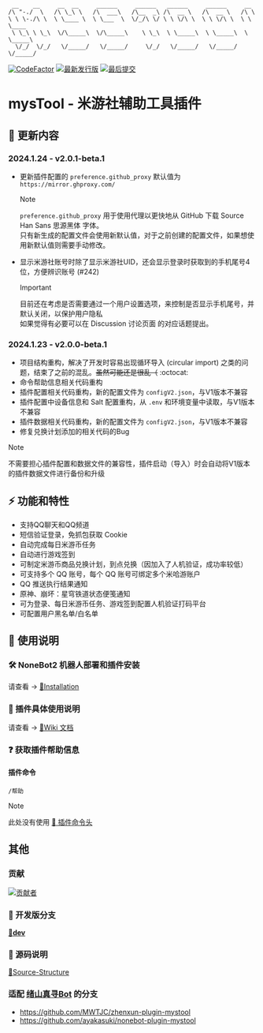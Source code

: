 ```
 __    __     __  __     ______     ______   ______     ______     __
/\ "-./  \   /\ \_\ \   /\  ___\   /\__  _\ /\  __ \   /\  __ \   /\ \
\ \ \-./\ \  \ \____ \  \ \___  \  \/_/\ \/ \ \ \/\ \  \ \ \/\ \  \ \ \____
 \ \_\ \ \_\  \/\_____\  \/\_____\    \ \_\  \ \_____\  \ \_____\  \ \_____\
  \/_/  \/_/   \/_____/   \/_____/     \/_/   \/_____/   \/_____/   \/_____/
```

[![CodeFactor](https://www.codefactor.io/repository/github/ljzd-pro/nonebot-plugin-mystool/badge?style=for-the-badge)](https://www.codefactor.io/repository/github/ljzd-pro/nonebot-plugin-mystool)
[![最新发行版](https://img.shields.io/github/v/release/Ljzd-PRO/nonebot-plugin-mysTool?logo=python&style=for-the-badge)](https://github.com/Ljzd-PRO/nonebot-plugin-mystool/releases/latest)
[![最后提交](https://img.shields.io/github/last-commit/Ljzd-PRO/nonebot-plugin-mysTool/dev?style=for-the-badge)](https://github.com/Ljzd-PRO/nonebot-plugin-mystool/commits/dev)

# mysTool - 米游社辅助工具插件

## 📣 更新内容

### 2024.1.24 - v2.0.1-beta.1

- 更新插件配置的 `preference.github_proxy` 默认值为 `https://mirror.ghproxy.com/`
  > [!NOTE]
  > `preference.github_proxy` 用于使用代理以更快地从 GitHub 下载 Source Han Sans 思源黑体 字体。 \
  > 只有新生成的配置文件会使用新默认值，对于之前创建的配置文件，如果想使用新默认值则需要手动修改。

- 显示米游社账号时除了显示米游社UID，还会显示登录时获取到的手机尾号4位，方便辨识账号 (#242)
  > [!IMPORTANT]
  > 目前还在考虑是否需要通过一个用户设置选项，来控制是否显示手机尾号，并默认关闭，以保护用户隐私 \
  > 如果觉得有必要可以在 Discussion 讨论页面 的对应话题提出。

### 2024.1.23 - v2.0.0-beta.1

- 项目结构重构，解决了开发时容易出现循环导入 (circular import) 之类的问题，结束了之前的混乱。~~虽然可能还是很乱（~~ :octocat:
- 命令帮助信息相关代码重构
- 插件配置相关代码重构，新的配置文件为 `configV2.json`，与V1版本不兼容
- 插件配置中设备信息和 Salt 配置重构，从 `.env` 和环境变量中读取，与V1版本不兼容
- 插件数据相关代码重构，新的配置文件为 `configV2.json`，与V1版本不兼容
- 修复兑换计划添加的相关代码的Bug

> [!NOTE]
> 不需要担心插件配置和数据文件的兼容性，插件启动（导入）时会自动将V1版本的插件数据文件进行备份和升级

## ⚡ 功能和特性

- 支持QQ聊天和QQ频道
- 短信验证登录，免抓包获取 Cookie
- 自动完成每日米游币任务
- 自动进行游戏签到
- 可制定米游币商品兑换计划，到点兑换（因加入了人机验证，成功率较低）
- 可支持多个 QQ 账号，每个 QQ 账号可绑定多个米哈游账户
- QQ 推送执行结果通知
- 原神、崩坏：星穹铁道状态便笺通知
- 可为登录、每日米游币任务、游戏签到配置人机验证打码平台
- 可配置用户黑名单/白名单

## 📖 使用说明

### 🛠️ NoneBot2 机器人部署和插件安装

请查看 -> [🔗Installation](https://github.com/Ljzd-PRO/nonebot-plugin-mystool/wiki/Installation)

### 📖 插件具体使用说明

请查看 -> [🔗Wiki 文档](https://github.com/Ljzd-PRO/nonebot-plugin-mystool/wiki)

### ❓ 获取插件帮助信息

#### 插件命令

```
/帮助
```

> [!NOTE]
> 此处没有使用 [🔗 插件命令头](https://github.com/Ljzd-PRO/nonebot-plugin-mystool/wiki/Configuration-Config#commandstart)

## 其他

### 贡献
<a href="https://github.com/Ljzd-PRO/nonebot-plugin-mystool/graphs/contributors">
  <img src="https://contrib.rocks/image?repo=Ljzd-PRO/nonebot-plugin-mystool&max=1000" alt="贡献者"/>
</a>

### 🔨 开发版分支
[**🔨dev**](https://github.com/Ljzd-PRO/nonebot-plugin-mystool/tree/dev)

### 📃 源码说明
[📃Source-Structure](https://github.com/Ljzd-PRO/nonebot-plugin-mystool/wiki/Source-Structure)

### 适配 [绪山真寻Bot](https://github.com/HibiKier/zhenxun_bot) 的分支
- https://github.com/MWTJC/zhenxun-plugin-mystool
- https://github.com/ayakasuki/nonebot-plugin-mystool
